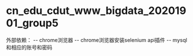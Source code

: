 # cn_edu_cdut_www_bigdata_20201901_group5


外部依赖：
-- chrome浏览器
-- chrome浏览器安装selenium api插件
-- mysql和相应的账号和密码
